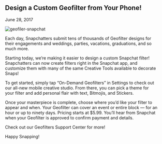 <h2 class="heading" data-content="snapchat">Design a Custom Geofilter from Your Phone!</h2>
<p class="post-meta">June 28, 2017</p>

![geofiler-snapchat](images/snapchat.jpg "Geofilter")

Each day, Snapchatters submit tens of thousands of Geofilter designs for their engagements and weddings, parties, vacations, graduations, and so much more.

Starting today, we’re making it easier to design a custom Snapchat filter! Snapchatters can now create filters right in the Snapchat app, and customize them with many of the same Creative Tools available to decorate Snaps!

To get started, simply tap “On-Demand Geofilters” in Settings to check out our all-new mobile creative studio. From there, you can pick a theme for your filter and add personal flair with text, Bitmojis, and Stickers.

Once your masterpiece is complete, choose where you’d like your filter to appear and when. Your Geofilter can cover an event or entire block — for an hour or up to ninety days. Pricing starts at $5.99. You’ll hear from Snapchat when your Geofilter is approved to confirm payment and details.

Check out our Geofilters Support Center for more!

Happy Snapping!